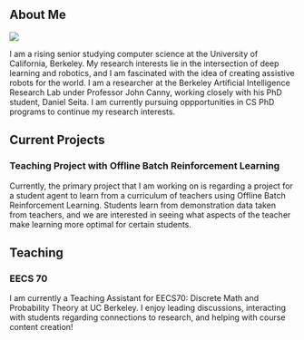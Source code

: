 ## About Me
![](https://drive.google.com/file/d/1iTvS5La6IiDN5-KdnLbNqq_YDSrXM-Iv/view?usp=sharing)

I am a rising senior studying computer science at the University of California, Berkeley. My research interests lie in the intersection of deep learning and robotics, and I am fascinated with the idea of creating assistive robots for the world. I am a researcher at the Berkeley Artificial Intelligence Research Lab under Professor John Canny, working closely with his PhD student, Daniel Seita. I am currently pursuing oppportunities in CS PhD programs to continue my research interests.

## Current Projects
### Teaching Project with Offline Batch Reinforcement Learning
Currently, the primary project that I am working on is regarding a project for a student agent to learn from a curriculum of teachers using Offline Batch Reinforcement Learning. Students learn from demonstration data taken from teachers, and we are interested in seeing what aspects of the teacher make learning more optimal for certain students.

## Teaching
### EECS 70
I am currently a Teaching Assistant for EECS70: Discrete Math and Probability Theory at UC Berkeley. I enjoy leading discussions, interacting with students regarding connections to research, and helping with course content creation!
